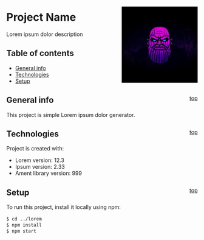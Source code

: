 <a name="top"></a>
<div style="float:right"> 

![Thanos](./doc-img/thumb-201102.jpg)

 </div>

# Project Name
Lorem ipsum dolor description

## Table of contents
* [General info](#general-info)
* [Technologies](#technologies)
* [Setup](#setup)

<div style="float:right"> 

[top](#top)

 </div>
	
## General info
This project is simple Lorem ipsum dolor generator.

<div style="float:right"> 

[top](#top)

 </div>
		
## Technologies
Project is created with:
* Lorem version: 12.3
* Ipsum version: 2.33
* Ament library version: 999


<div style="float:right"> 

[top](#top)

 </div>
	
## Setup
To run this project, install it locally using npm:

```
$ cd ../lorem
$ npm install
$ npm start
```